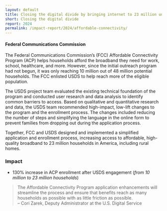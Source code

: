 ```yaml
---
layout: default
title: Closing the digital divide by bringing internet to 23 million underserved households
short: Closing the digital divide
report: 2024
permalink: /impact-report/2024/affordable-connectivity/
---
```

####  Federal Communications Commission

The Federal Communications Commission’s (FCC) Affordable Connectivity Program (ACP) helps households afford the broadband they need for work, school, healthcare, and more. However, since the initial outreach program had not begun, it was only reaching 10 million out of 48 million potential households. The FCC enlisted USDS to help reach more of the eligible population.

The USDS project team evaluated the existing technical foundation of the program and conducted user research and data analysis to identify common barriers to access. Based on qualitative and quantitative research and data, the USDS team recommended high-impact, low-lift changes to the program and the enrollment process. The changes included reducing the number of steps and simplifying the language in the online form to prevent families from dropping out during the application process.

Together, FCC and USDS designed and implemented a simplified application and enrollment process, increasing access to affordable, high-quality broadband to 23 million households in America, including rural homes. 

###  Impact

- 130% increase in ACP enrollment after USDS engagement (*from 10 million to 23 million households*)



<blockquote class="pullquote" markdown="1">
The Affordable Connectivity Program application enhancements will streamline the process and ensure that benefits reach as many households as possible with as little friction as possible.
 <footer>– Cori Zarek, Deputy Administrator at the U.S. Digital Service
</footer>
</blockquote>
